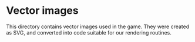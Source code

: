 # Vector images

This directory contains vector images used in the game.  They were created as SVG, and converted into
code suitable for our rendering routines.
